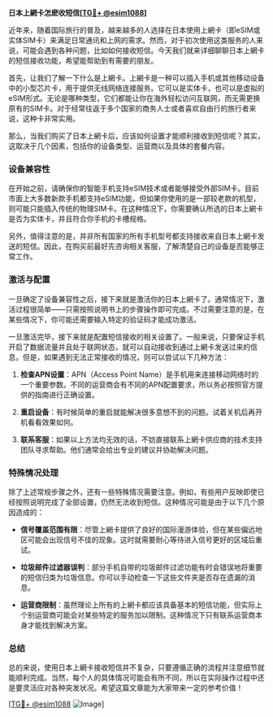 **日本上網卡怎麽收短信[[TG💪+ @esim1088](https://t.me/s/esim1088)]**

近年来，随着国际旅行的普及，越来越多的人选择在日本使用上網卡（即eSIM或实体SIM卡）来满足日常通讯和上网的需求。然而，对于初次使用这类服务的人来说，可能会遇到各种问题，比如如何接收短信。今天我们就来详细聊聊日本上網卡的短信接收功能，希望能帮助到有需要的朋友。

首先，让我们了解一下什么是上網卡。上網卡是一种可以插入手机或其他移动设备中的小型芯片卡，用于提供无线网络连接服务。它可以是实体卡，也可以是虚拟的eSIM形式。无论是哪种类型，它们都能让你在海外轻松访问互联网，而无需更换原有的SIM卡。对于经常往返于多个国家的商务人士或者喜欢自由行的旅行者来说，这种卡非常实用。

那么，当我们购买了日本上網卡后，应该如何设置才能顺利接收到短信呢？其实，这取决于几个因素，包括你的设备类型、运营商以及具体的套餐内容。

### 设备兼容性

在开始之前，请确保你的智能手机支持eSIM技术或者能够接受外部SIM卡。目前市面上大多数新款手机都支持eSIM功能，但如果你使用的是一部较老款的机型，则可能只能插入传统的物理SIM卡。在这种情况下，你需要确认所选的日本上網卡是否为实体卡，并且符合你手机的卡槽规格。

另外，值得注意的是，并非所有国家的所有手机型号都支持接收来自日本上網卡发送的短信。因此，在购买前最好先咨询相关客服，了解清楚自己的设备是否能够正常工作。

### 激活与配置

一旦确定了设备兼容性之后，接下来就是激活你的日本上網卡了。通常情况下，激活过程很简单——只需按照说明书上的步骤操作即可完成。不过需要注意的是，在某些情况下，你可能还需要输入特定的验证码才能成功激活。

一旦激活完毕，接下来就是配置短信接收的相关设置了。一般来说，只要保证手机开启了数据流量并且处于联网状态，就可以自动接收到通过上網卡发送过来的信息。但是，如果遇到无法正常接收的情况，则可以尝试以下几种方法：

1. **检查APN设置**：APN（Access Point Name）是手机用来连接移动网络时的一个重要参数。不同的运营商会有不同的APN配置要求，所以务必按照官方提供的指南进行正确设置。
   
2. **重启设备**：有时候简单的重启就能解决很多意想不到的问题。试着关机后再开机看看效果如何。

3. **联系客服**：如果以上方法均无效的话，不妨直接联系上網卡供应商的技术支持团队寻求帮助。他们通常会给出专业的建议并协助解决问题。

### 特殊情况处理

除了上述常规步骤之外，还有一些特殊情况需要注意。例如，有些用户反映即使已经按照说明完成了全部设置，仍然无法收到短信。这种情况可能是由于以下几个原因造成的：

- **信号覆盖范围有限**：尽管上網卡提供了良好的国际漫游体验，但在某些偏远地区可能会出现信号不佳的现象。这时就需要耐心等待进入信号更好的区域后重试。
  
- **垃圾邮件过滤器误判**：部分手机自带的垃圾邮件过滤功能有时会错误地将重要的短信归类为垃圾信息。你可以手动检查一下这些文件夹是否存在遗漏的消息。

- **运营商限制**：虽然理论上所有的上網卡都应该具备基本的短信功能，但实际上个别运营商可能会对某些特定的服务加以限制。这种情况下只有联系运营商本身才能找到解决方案。

### 总结

总的来说，使用日本上網卡接收短信并不复杂，只要遵循正确的流程并注意细节就能顺利完成。当然，每个人的具体情况可能会有所不同，所以在实际操作过程中还是要灵活应对各种突发状况。希望这篇文章能为大家带来一定的参考价值！

[[TG💪+ @esim1088](https://t.me/s/esim1088) ![Image](https://i.postimg.cc/4NQfJmqS/Snipaste-2025-05-13-00-14-12.png)]